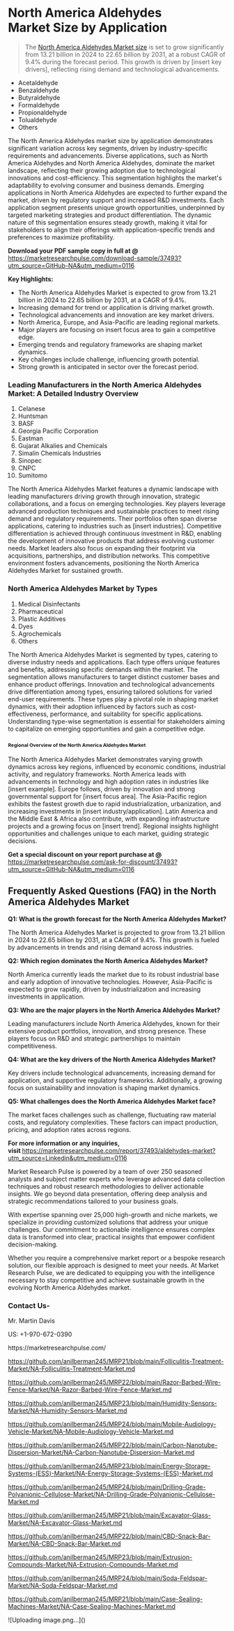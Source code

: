 <h1>North America Aldehydes Market&nbsp;Size by Application</h1><blockquote><p>The <a href="https://marketresearchpulse.com/download-sample/37493?utm_source=GitHub-NA&amp;utm_medium=0116">North America Aldehydes Market size</a> is set to grow significantly from 13.21 billion in 2024 to 22.65 billion by 2031, at a robust CAGR of 9.4% during the forecast period. This growth is driven by [insert key drivers], reflecting rising demand and technological advancements.</p></blockquote><ul><li>Acetaldehyde<li> Benzaldehyde<li> Butyraldehyde<li> Formaldehyde<li> Propionaldehyde<li> Tolualdehyde<li> Others</li></ul><p>The North America Aldehydes market size by application demonstrates significant variation across key segments, driven by industry-specific requirements and advancements. Diverse applications, such as North America Aldehydes and North America Aldehydes, dominate the market landscape, reflecting their growing adoption due to technological innovations and cost-efficiency. This segmentation highlights the market's adaptability to evolving consumer and business demands. Emerging applications in North America Aldehydes are expected to further expand the market, driven by regulatory support and increased R&D investments. Each application segment presents unique growth opportunities, underpinned by targeted marketing strategies and product differentiation. The dynamic nature of this segmentation ensures steady growth, making it vital for stakeholders to align their offerings with application-specific trends and preferences to maximize profitability.</p><p><strong>Download your PDF sample copy in full at @ </strong><a href="https://marketresearchpulse.com/download-sample/37493?utm_source=GitHub-NA&amp;utm_medium=0116">https://marketresearchpulse.com/download-sample/37493?utm_source=GitHub-NA&amp;utm_medium=0116</a></p><p><strong>Key Highlights: </strong></p><ul><li>The North America Aldehydes Market is expected to grow from 13.21 billion in 2024 to 22.65 billion by 2031, at a CAGR of 9.4%.</li><li>Increasing demand for trend or application is driving market growth.</li><li>Technological advancements and innovation are key market drivers.</li><li>North America, Europe, and Asia-Pacific are leading regional markets.</li><li>Major players are focusing on insert focus area to gain a competitive edge.</li><li>Emerging trends and regulatory frameworks are shaping market dynamics.</li><li>Key challenges include challenge, influencing growth potential.</li><li>Strong growth is anticipated in sector over the forecast period.</li></ul><h3>Leading Manufacturers in the North America Aldehydes Market: A Detailed Industry Overview</h3><ol><li>Celanese</li><li>Huntsman</li><li>BASF</li><li>Georgia Pacific Corporation</li><li>Eastman</li><li>Gujarat Alkalies and Chemicals</li><li>Simalin Chemicals Industries</li><li>Sinopec</li><li>CNPC</li><li>Sumitomo</li></ol><div class="flex max-w-full flex-col flex-grow"><div class="min-h-8 text-message flex w-full flex-col items-end gap-2 whitespace-normal break-words [.text-message+&amp;]:mt-5" dir="auto" data-message-author-role="assistant" data-message-id="fd8432e4-4910-450d-b182-61b7bfb0a01f" data-message-model-slug="gpt-4o"><div class="flex w-full flex-col gap-1 empty:hidden first:pt-[3px]"><div class="markdown prose w-full break-words dark:prose-invert light"><p>The North America Aldehydes Market features a dynamic landscape with leading manufacturers driving growth through innovation, strategic collaborations, and a focus on emerging technologies. Key players leverage advanced production techniques and sustainable practices to meet rising demand and regulatory requirements. Their portfolios often span diverse applications, catering to industries such as [insert industries]. Competitive differentiation is achieved through continuous investment in R&amp;D, enabling the development of innovative products that address evolving customer needs. Market leaders also focus on expanding their footprint via acquisitions, partnerships, and distribution networks. This competitive environment fosters advancements, positioning the North America Aldehydes Market for sustained growth.</p></div></div></div></div><h3>North America Aldehydes Market by Types</h3><ol><li>Medical Disinfectants<li> Pharmaceutical<li> Plastic Additives<li> Dyes<li> Agrochemicals<li> Others</li></ol><div class="flex max-w-full flex-col flex-grow"><div class="min-h-8 text-message flex w-full flex-col items-end gap-2 whitespace-normal break-words [.text-message+&amp;]:mt-5" dir="auto" data-message-author-role="assistant" data-message-id="084470be-0bb7-4664-bddf-5156b4f41249" data-message-model-slug="gpt-4o-mini"><div class="flex w-full flex-col gap-1 empty:hidden first:pt-[3px]"><div class="markdown prose w-full break-words dark:prose-invert light"><p>The North America Aldehydes Market is segmented by types, catering to diverse industry needs and applications. Each type offers unique features and benefits, addressing specific demands within the market. The segmentation allows manufacturers to target distinct customer bases and enhance product offerings. Innovation and technological advancements drive differentiation among types, ensuring tailored solutions for varied end-user requirements. These types play a pivotal role in shaping market dynamics, with their adoption influenced by factors such as cost-effectiveness, performance, and suitability for specific applications. Understanding type-wise segmentation is essential for stakeholders aiming to capitalize on emerging opportunities and gain a competitive edge.</p></div></div></div></div><h3><span style="font-size: 11px;">Regional Overview of the North America Aldehydes Market</span></h3><div class="flex max-w-full flex-col flex-grow"><div class="min-h-8 text-message flex w-full flex-col items-end gap-2 whitespace-normal break-words [.text-message+&amp;]:mt-5" dir="auto" data-message-author-role="assistant" data-message-id="e9038762-ce64-4e30-91c9-9bd413514231" data-message-model-slug="gpt-4o-mini"><div class="flex w-full flex-col gap-1 empty:hidden first:pt-[3px]"><div class="markdown prose w-full break-words dark:prose-invert light"><p>The North America Aldehydes Market demonstrates varying growth dynamics across key regions, influenced by economic conditions, industrial activity, and regulatory frameworks. North America leads with advancements in technology and high adoption rates in industries like [insert example]. Europe follows, driven by innovation and strong governmental support for [insert focus area]. The Asia-Pacific region exhibits the fastest growth due to rapid industrialization, urbanization, and increasing investments in [insert industry/application]. Latin America and the Middle East &amp; Africa also contribute, with expanding infrastructure projects and a growing focus on [insert trend]. Regional insights highlight opportunities and challenges unique to each market, guiding strategic decisions.</p></div></div></div></div><p><strong>Get a special discount on your report purchase at @ </strong><a href="https://marketresearchpulse.com/ask-for-discount/37493?utm_source=GitHub-NA&amp;utm_medium=0116">https://marketresearchpulse.com/ask-for-discount/37493?utm_source=GitHub-NA&amp;utm_medium=0116</a></p><h2>Frequently Asked Questions (FAQ) in the North America Aldehydes Market</h2><p><strong>Q1: What is the growth forecast for the North America Aldehydes Market?</strong></p><p>The North America Aldehydes Market is projected to grow from 13.21 billion in 2024 to 22.65 billion by 2031, at a CAGR of 9.4%. This growth is fueled by advancements in trends and rising demand across industries.</p><p><strong>Q2: Which region dominates the North America Aldehydes Market?</strong></p><p>North America currently leads the market due to its robust industrial base and early adoption of innovative technologies. However, Asia-Pacific is expected to grow rapidly, driven by industrialization and increasing investments in application.</p><p><strong>Q3: Who are the major players in the North America Aldehydes Market?</strong></p><p>Leading manufacturers include North America Aldehydes, known for their extensive product portfolios, innovation, and strong presence. These players focus on R&amp;D and strategic partnerships to maintain competitiveness.</p><p><strong>Q4: What are the key drivers of the North America Aldehydes Market?</strong></p><p>Key drivers include technological advancements, increasing demand for application, and supportive regulatory frameworks. Additionally, a growing focus on sustainability and innovation is shaping market dynamics.</p><p><strong>Q5: What challenges does the North America Aldehydes Market face?</strong></p><p>The market faces challenges such as challenge, fluctuating raw material costs, and regulatory complexities. These factors can impact production, pricing, and adoption rates across regions.</p><p><strong>For more information or any inquiries, visit&nbsp;</strong><a href="https://marketresearchpulse.com/report/37493/aldehydes-market?utm_source=Linkedin&utm_medium=0116">https://marketresearchpulse.com/report/37493/aldehydes-market?utm_source=Linkedin&utm_medium=0116</a></p><p>Market Research Pulse is powered by a team of over 250 seasoned analysts and subject matter experts who leverage advanced data collection techniques and robust research methodologies to deliver actionable insights. We go beyond data presentation, offering deep analysis and strategic recommendations tailored to your business goals.</p><p>With expertise spanning over 25,000 high-growth and niche markets, we specialize in providing customized solutions that address your unique challenges. Our commitment to actionable intelligence ensures complex data is transformed into clear, practical insights that empower confident decision-making.</p><p>Whether you require a comprehensive market report or a bespoke research solution, our flexible approach is designed to meet your needs. At Market Research Pulse, we are dedicated to equipping you with the intelligence necessary to stay competitive and achieve sustainable growth in the evolving North America Aldehydes market.</p><h3><strong>Contact Us-</strong></h3><p>Mr. Martin Davis</p><p>US: +1-970-672-0390</p><p>https://marketresearchpulse.com/</p><p><a href="https://github.com/anilberman245/MRP21/blob/main/Folliculitis-Treatment-Market/NA-Folliculitis-Treatment-Market.md">https://github.com/anilberman245/MRP21/blob/main/Folliculitis-Treatment-Market/NA-Folliculitis-Treatment-Market.md</a></p><p><a href="https://github.com/anilberman245/MRP22/blob/main/Razor-Barbed-Wire-Fence-Market/NA-Razor-Barbed-Wire-Fence-Market.md">https://github.com/anilberman245/MRP22/blob/main/Razor-Barbed-Wire-Fence-Market/NA-Razor-Barbed-Wire-Fence-Market.md</a></p><p><a href="https://github.com/anilberman245/MRP23/blob/main/Humidity-Sensors-Market/NA-Humidity-Sensors-Market.md">https://github.com/anilberman245/MRP23/blob/main/Humidity-Sensors-Market/NA-Humidity-Sensors-Market.md</a></p><p><a href="https://github.com/anilberman245/MRP24/blob/main/Mobile-Audiology-Vehicle-Market/NA-Mobile-Audiology-Vehicle-Market.md">https://github.com/anilberman245/MRP24/blob/main/Mobile-Audiology-Vehicle-Market/NA-Mobile-Audiology-Vehicle-Market.md</a></p><p><a href="https://github.com/anilberman245/MRP22/blob/main/Carbon-Nanotube-Dispersion-Market/NA-Carbon-Nanotube-Dispersion-Market.md">https://github.com/anilberman245/MRP22/blob/main/Carbon-Nanotube-Dispersion-Market/NA-Carbon-Nanotube-Dispersion-Market.md</a></p><p><a href="https://github.com/anilberman245/MRP23/blob/main/Energy-Storage-Systems-(ESS)-Market/NA-Energy-Storage-Systems-(ESS)-Market.md">https://github.com/anilberman245/MRP23/blob/main/Energy-Storage-Systems-(ESS)-Market/NA-Energy-Storage-Systems-(ESS)-Market.md</a></p><p><a href="https://github.com/anilberman245/MRP24/blob/main/Drilling-Grade-Polyanionic-Cellulose-Market/NA-Drilling-Grade-Polyanionic-Cellulose-Market.md">https://github.com/anilberman245/MRP24/blob/main/Drilling-Grade-Polyanionic-Cellulose-Market/NA-Drilling-Grade-Polyanionic-Cellulose-Market.md</a></p><p><a href="https://github.com/anilberman245/MRP21/blob/main/Excavator-Glass-Market/NA-Excavator-Glass-Market.md">https://github.com/anilberman245/MRP21/blob/main/Excavator-Glass-Market/NA-Excavator-Glass-Market.md</a></p><p><a href="https://github.com/anilberman245/MRP22/blob/main/CBD-Snack-Bar-Market/NA-CBD-Snack-Bar-Market.md">https://github.com/anilberman245/MRP22/blob/main/CBD-Snack-Bar-Market/NA-CBD-Snack-Bar-Market.md</a></p><p><a href="https://github.com/anilberman245/MRP23/blob/main/Extrusion-Compounds-Market/NA-Extrusion-Compounds-Market.md">https://github.com/anilberman245/MRP23/blob/main/Extrusion-Compounds-Market/NA-Extrusion-Compounds-Market.md</a></p><p><a href="https://github.com/anilberman245/MRP24/blob/main/Soda-Feldspar-Market/NA-Soda-Feldspar-Market.md">https://github.com/anilberman245/MRP24/blob/main/Soda-Feldspar-Market/NA-Soda-Feldspar-Market.md</a></p><p><a href="https://github.com/anilberman245/MRP21/blob/main/Case-Sealing-Machines-Market/NA-Case-Sealing-Machines-Market.md">https://github.com/anilberman245/MRP21/blob/main/Case-Sealing-Machines-Market/NA-Case-Sealing-Machines-Market.md</a></p>
![Uploading image.png…]()
